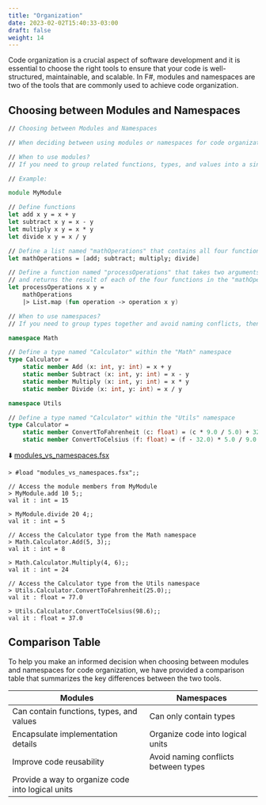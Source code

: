 ```yaml
---
title: "Organization"
date: 2023-02-02T15:40:33-03:00
draft: false
weight: 14
---
```


Code organization is a crucial aspect of software development and it is essential to choose the right tools to ensure that your code is well-structured, maintainable, and scalable. In F#, modules and namespaces are two of the tools that are commonly used to achieve code organization. 

## Choosing between Modules and Namespaces

```fsharp
// Choosing between Modules and Namespaces

// When deciding between using modules or namespaces for code organization, it is important to consider the purpose of each tool and to choose the one that best fits your needs.

// When to use modules?
// If you need to group related functions, types, and values into a single unit, then modules are the better choice. Modules provide a way to encapsulate implementation details and to improve code reusability.

// Example:

module MyModule

// Define functions
let add x y = x + y
let subtract x y = x - y
let multiply x y = x * y
let divide x y = x / y

// Define a list named "mathOperations" that contains all four functions defined above
let mathOperations = [add; subtract; multiply; divide]

// Define a function named "processOperations" that takes two arguments "x" and "y"
// and returns the result of each of the four functions in the "mathOperations" list for the given inputs
let processOperations x y =
    mathOperations
    |> List.map (fun operation -> operation x y)

// When to use namespaces?
// If you need to group types together and avoid naming conflicts, then namespaces are the better choice. Namespaces provide a way to organize code into logical units and to make it easier to manage your code as it grows.

namespace Math

// Define a type named "Calculator" within the "Math" namespace
type Calculator =
    static member Add (x: int, y: int) = x + y
    static member Subtract (x: int, y: int) = x - y
    static member Multiply (x: int, y: int) = x * y
    static member Divide (x: int, y: int) = x / y

namespace Utils

// Define a type named "Calculator" within the "Utils" namespace
type Calculator =
    static member ConvertToFahrenheit (c: float) = (c * 9.0 / 5.0) + 32.0
    static member ConvertToCelsius (f: float) = (f - 32.0) * 5.0 / 9.0
```
⬇️ [modules_vs_namespaces.fsx](#)
```
> #load "modules_vs_namespaces.fsx";;

// Access the module members from MyModule
> MyModule.add 10 5;;
val it : int = 15

> MyModule.divide 20 4;;
val it : int = 5

// Access the Calculator type from the Math namespace
> Math.Calculator.Add(5, 3);;
val it : int = 8

> Math.Calculator.Multiply(4, 6);;
val it : int = 24

// Access the Calculator type from the Utils namespace
> Utils.Calculator.ConvertToFahrenheit(25.0);;
val it : float = 77.0

> Utils.Calculator.ConvertToCelsius(98.6);;
val it : float = 37.0
```

## Comparison Table

To help you make an informed decision when choosing between modules and namespaces for code organization, we have provided a comparison table that summarizes the key differences between the two tools.

| Modules |	Namespaces |
|---------|------------|
| Can contain functions, types, and values | Can only contain types |
| Encapsulate implementation details | Organize code into logical units 
|Improve code reusability	| Avoid naming conflicts between types |
Provide a way to organize code into logical units |	
